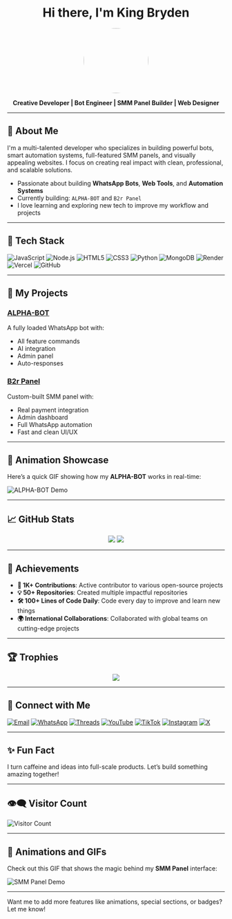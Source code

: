 <h1 align="center">Hi there, I'm King Bryden</h1>

<p align="center">
  <img src="https://github.com/Kingbryden.png" width="150" style="border-radius: 50%;" />
</p>

<p align="center">
  <b>Creative Developer | Bot Engineer | SMM Panel Builder | Web Designer</b>
</p>

---

## 🚀 About Me

I'm a multi-talented developer who specializes in building powerful bots, smart automation systems, full-featured SMM panels, and visually appealing websites. I focus on creating real impact with clean, professional, and scalable solutions.

- Passionate about building **WhatsApp Bots**, **Web Tools**, and **Automation Systems**
- Currently building: `ALPHA-BOT` and `B2r Panel`
- I love learning and exploring new tech to improve my workflow and projects

---

## 🔧 Tech Stack

![JavaScript](https://img.shields.io/badge/JavaScript-000?style=for-the-badge&logo=javascript)
![Node.js](https://img.shields.io/badge/Node.js-339933?style=for-the-badge&logo=nodedotjs)
![HTML5](https://img.shields.io/badge/HTML5-e34c26?style=for-the-badge&logo=html5&logoColor=white)
![CSS3](https://img.shields.io/badge/CSS3-1572B6?style=for-the-badge&logo=css3&logoColor=white)
![Python](https://img.shields.io/badge/Python-FFD43B?style=for-the-badge&logo=python&logoColor=blue)
![MongoDB](https://img.shields.io/badge/MongoDB-4DB33D?style=for-the-badge&logo=mongodb&logoColor=white)
![Render](https://img.shields.io/badge/Render-000000?style=for-the-badge&logo=render&logoColor=white)
![Vercel](https://img.shields.io/badge/Vercel-000?style=for-the-badge&logo=vercel)
![GitHub](https://img.shields.io/badge/GitHub-181717?style=for-the-badge&logo=github)

---

## 🧠 My Projects

### [ALPHA-BOT](https://github.com/Kingbryden/ALPHA-BOT)
A fully loaded WhatsApp bot with:
- All feature commands
- AI integration
- Admin panel
- Auto-responses

### [B2r Panel](https://b2rbrand.com)
Custom-built SMM panel with:
- Real payment integration
- Admin dashboard
- Full WhatsApp automation
- Fast and clean UI/UX

---

## 🎥 Animation Showcase

Here’s a quick GIF showing how my **ALPHA-BOT** works in real-time:

![ALPHA-BOT Demo](https://media.giphy.com/media/l3q2pZHeuwYbDJ0Ac/giphy.gif)

---

## 📈 GitHub Stats

<p align="center">
  <img src="https://github-readme-stats.vercel.app/api?username=Kingbryden&show_icons=true&theme=radical" />
  <img src="https://github-readme-stats.vercel.app/api/top-langs/?username=Kingbryden&layout=compact&theme=radical" />
</p>

---

## 🎯 Achievements

- **🚀 1K+ Contributions**: Active contributor to various open-source projects
- **💡 50+ Repositories**: Created multiple impactful repositories
- **🛠️ 100+ Lines of Code Daily**: Code every day to improve and learn new things
- **🌍 International Collaborations**: Collaborated with global teams on cutting-edge projects

---

## 🏆 Trophies

<p align="center">
  <img src="https://github-profile-trophy.vercel.app/?username=Kingbryden&theme=radical&margin-w=15&margin-h=15" />
</p>

---

## 📱 Connect with Me

[![Email](https://img.shields.io/badge/Email-bryden@b2rbrand.com-red?style=for-the-badge&logo=gmail)](mailto:bryden@b2rbrand.com)
[![WhatsApp](https://img.shields.io/badge/WhatsApp-25D366?style=for-the-badge&logo=whatsapp&logoColor=white)](https://wa.me/255689997037)
[![Threads](https://img.shields.io/badge/Threads-black?style=for-the-badge&logo=threads&logoColor=white)](https://www.threads.net/@b2r_panel)
[![YouTube](https://img.shields.io/badge/YouTube-red?style=for-the-badge&logo=youtube&logoColor=white)](https://youtube.com/@b2r_panel)
[![TikTok](https://img.shields.io/badge/TikTok-black?style=for-the-badge&logo=tiktok)](https://www.tiktok.com/@b2r_panel)
[![Instagram](https://img.shields.io/badge/Instagram-E4405F?style=for-the-badge&logo=instagram&logoColor=white)](https://www.instagram.com/b2r_panel)
[![X](https://img.shields.io/badge/X-000000?style=for-the-badge&logo=twitter&logoColor=white)](https://x.com/b2r_panel)

---

## ✨ Fun Fact

I turn caffeine and ideas into full-scale products. Let’s build something amazing together!

---

## 👁️‍🗨️ Visitor Count

![Visitor Count](https://profile-counter.glitch.me/Kingbryden/count.svg)

---

## 💬 Animations and GIFs

Check out this GIF that shows the magic behind my **SMM Panel** interface:

![SMM Panel Demo](https://media.giphy.com/media/3oFzmr37zSrl7AqVq8/giphy.gif)

---

Want me to add more features like animations, special sections, or badges? Let me know!